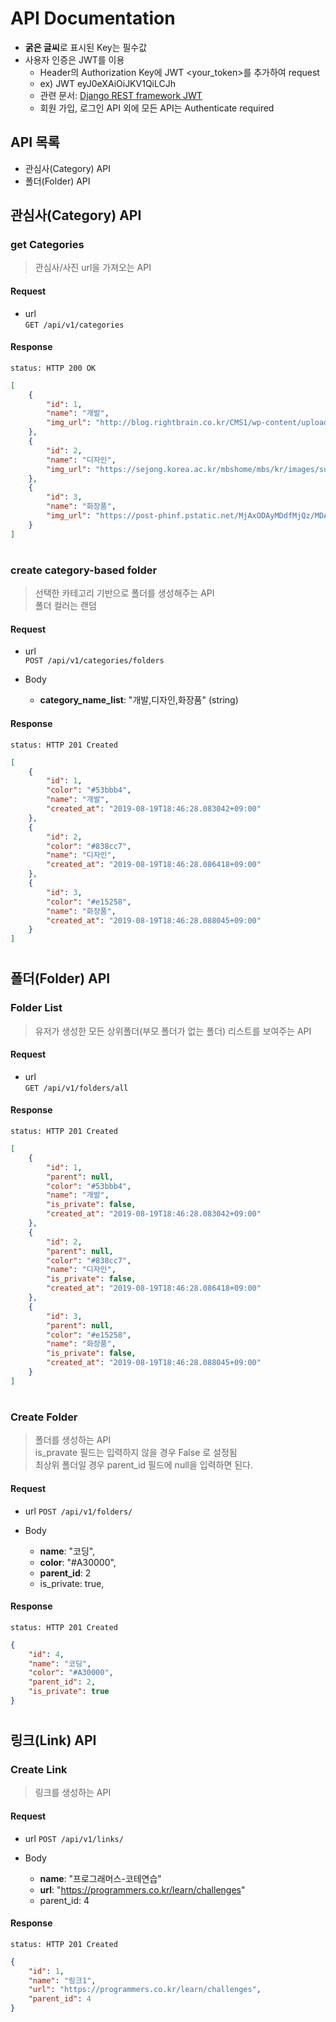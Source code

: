 API Documentation
=================
* **굵은 글씨**로 표시된 Key는 필수값
* 사용자 인증은 JWT를 이용
    - Header의 Authorization Key에 JWT <your_token>를 추가하여 request
    - ex) JWT eyJ0eXAiOiJKV1QiLCJh
    - 관련 문서: [Django REST framework JWT](http://getblimp.github.io/django-rest-framework-jwt/)
    - 회원 가입, 로그인 API 외에 모든 API는 Authenticate required

## API 목록
* 관심사(Category) API
* 폴더(Folder) API

## 관심사(Category) API
### get Categories
> 관심사/사진 url을 가져오는 API
#### Request
- url <br>
`GET /api/v1/categories`

#### Response
`status: HTTP 200 OK`
```json
[
    {
        "id": 1,
        "name": "개발",
        "img_url": "http://blog.rightbrain.co.kr/CMS1/wp-content/uploads/2016/03/00-Syrup-Character_Titlegw.png"
    },
    {
        "id": 2,
        "name": "디자인",
        "img_url": "https://sejong.korea.ac.kr/mbshome/mbs/kr/images/sub/hakbu/hakbu_info_2017_030100.jpg"
    },
    {
        "id": 3,
        "name": "화장품",
        "img_url": "https://post-phinf.pstatic.net/MjAxODAyMDdfMjQz/MDAxNTE3OTY4OTI1MzYy.bLREVpZJN3r_g7VR3021Z_E55IqPT9Sm7cRBk-XcOIUg.6kq-mZe8sAwivyPKrfxyupB1DEm47WuKGQe_8DrlXVQg.JPEG/GettyImages-jv11011817.jpg?type=w1200"
    }
]
```
#
### create category-based folder
> 선택한 카테고리 기반으로 폴더를 생성해주는 API <br>
> 폴더 컬러는 랜덤
#### Request  
- url <br>
`POST /api/v1/categories/folders`

- Body <br>
    - **category_name_list**: "개발,디자인,화장품" (string)
    
#### Response
`status: HTTP 201 Created`
```json
[
    {
        "id": 1,
        "color": "#53bbb4",
        "name": "개발",
        "created_at": "2019-08-19T18:46:28.083042+09:00"
    },
    {
        "id": 2,
        "color": "#838cc7",
        "name": "디자인",
        "created_at": "2019-08-19T18:46:28.086418+09:00"
    },
    {
        "id": 3,
        "color": "#e15258",
        "name": "화장품",
        "created_at": "2019-08-19T18:46:28.088045+09:00"
    }
]
```
#
## 폴더(Folder) API
### Folder List
> 유저가 생성한 모든 상위폴더(부모 폴더가 없는 폴더) 리스트를 보여주는 API

#### Request  
- url <br>
`GET /api/v1/folders/all`
    
#### Response
`status: HTTP 201 Created`
```json
[
    {
        "id": 1,
        "parent": null,
        "color": "#53bbb4",
        "name": "개발",
        "is_private": false,
        "created_at": "2019-08-19T18:46:28.083042+09:00"
    },
    {
        "id": 2,
        "parent": null,
        "color": "#838cc7",
        "name": "디자인",
        "is_private": false,
        "created_at": "2019-08-19T18:46:28.086418+09:00"
    },
    {
        "id": 3,
        "parent": null,
        "color": "#e15258",
        "name": "화장품",
        "is_private": false,
        "created_at": "2019-08-19T18:46:28.088045+09:00"
    }
]
```
#
### Create Folder
> 폴더를 생성하는 API <br>
> is_pravate 필드는 입력하지 않을 경우 False 로 설정됨 <br>
> 최상위 폴더일 경우 parent_id 필드에 null을 입력하면 된다.

#### Request  
* url
`POST /api/v1/folders/`

* Body
    - **name**: "코딩",
    - **color**: "#A30000",
    - **parent_id**: 2
    - is_private: true,
    
#### Response
`status: HTTP 201 Created`
```json
{
    "id": 4,
    "name": "코딩",
    "color": "#A30000",
    "parent_id": 2,
    "is_private": true
}
```
#
## 링크(Link) API
### Create Link
> 링크를 생성하는 API

#### Request
* url
`POST /api/v1/links/`

* Body
    - **name**: "프로그래머스-코테연습"
    - **url**: "https://programmers.co.kr/learn/challenges"
    - parent_id: 4

#### Response
`status: HTTP 201 Created`
```json
{
    "id": 1,
    "name": "링크1",
    "url": "https://programmers.co.kr/learn/challenges",
    "parent_id": 4
}
```
